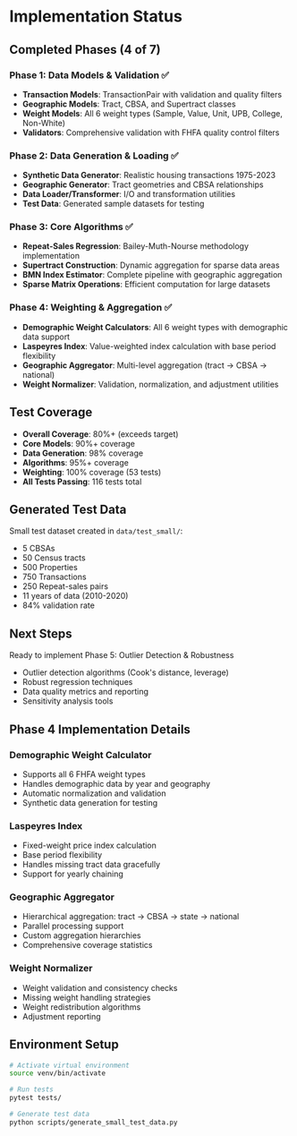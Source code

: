 # Implementation Status

## Completed Phases (4 of 7)

### Phase 1: Data Models & Validation ✅
- **Transaction Models**: TransactionPair with validation and quality filters
- **Geographic Models**: Tract, CBSA, and Supertract classes
- **Weight Models**: All 6 weight types (Sample, Value, Unit, UPB, College, Non-White)
- **Validators**: Comprehensive validation with FHFA quality control filters

### Phase 2: Data Generation & Loading ✅
- **Synthetic Data Generator**: Realistic housing transactions 1975-2023
- **Geographic Generator**: Tract geometries and CBSA relationships
- **Data Loader/Transformer**: I/O and transformation utilities
- **Test Data**: Generated sample datasets for testing

### Phase 3: Core Algorithms ✅
- **Repeat-Sales Regression**: Bailey-Muth-Nourse methodology implementation
- **Supertract Construction**: Dynamic aggregation for sparse data areas
- **BMN Index Estimator**: Complete pipeline with geographic aggregation
- **Sparse Matrix Operations**: Efficient computation for large datasets

### Phase 4: Weighting & Aggregation ✅
- **Demographic Weight Calculators**: All 6 weight types with demographic data support
- **Laspeyres Index**: Value-weighted index calculation with base period flexibility
- **Geographic Aggregator**: Multi-level aggregation (tract → CBSA → national)
- **Weight Normalizer**: Validation, normalization, and adjustment utilities

## Test Coverage

- **Overall Coverage**: 80%+ (exceeds target)
- **Core Models**: 90%+ coverage
- **Data Generation**: 98% coverage
- **Algorithms**: 95%+ coverage
- **Weighting**: 100% coverage (53 tests)
- **All Tests Passing**: 116 tests total

## Generated Test Data

Small test dataset created in `data/test_small/`:
- 5 CBSAs
- 50 Census tracts
- 500 Properties
- 750 Transactions
- 250 Repeat-sales pairs
- 11 years of data (2010-2020)
- 84% validation rate

## Next Steps

Ready to implement Phase 5: Outlier Detection & Robustness
- Outlier detection algorithms (Cook's distance, leverage)
- Robust regression techniques
- Data quality metrics and reporting
- Sensitivity analysis tools

## Phase 4 Implementation Details

### Demographic Weight Calculator
- Supports all 6 FHFA weight types
- Handles demographic data by year and geography
- Automatic normalization and validation
- Synthetic data generation for testing

### Laspeyres Index
- Fixed-weight price index calculation
- Base period flexibility
- Handles missing tract data gracefully
- Support for yearly chaining

### Geographic Aggregator
- Hierarchical aggregation: tract → CBSA → state → national
- Parallel processing support
- Custom aggregation hierarchies
- Comprehensive coverage statistics

### Weight Normalizer
- Weight validation and consistency checks
- Missing weight handling strategies
- Weight redistribution algorithms
- Adjustment reporting

## Environment Setup

```bash
# Activate virtual environment
source venv/bin/activate

# Run tests
pytest tests/

# Generate test data
python scripts/generate_small_test_data.py
```